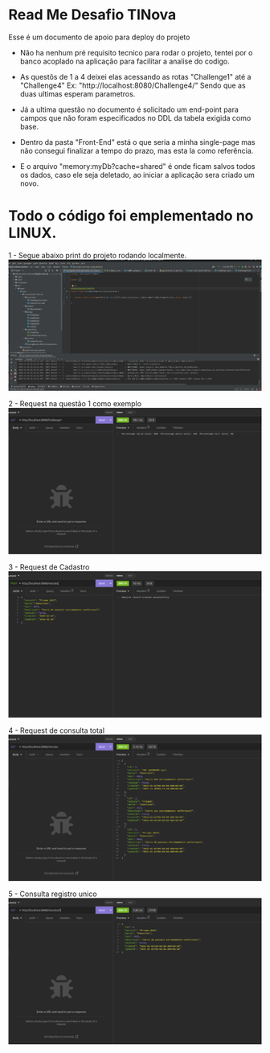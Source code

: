 # Read Me Desafio TINova

Esse é um documento de apoio para deploy do projeto

* Não ha nenhum pré requisito tecnico para rodar o projeto, tentei por o banco acoplado na aplicação para facilitar 
  a analise do codigo.

* As questõs de 1 a 4 deixei elas acessando as rotas "Challenge1" até a "Challenge4" Ex: "http://localhost:8080/Challenge4/"
  Sendo que as duas ultimas esperam parametros.

* Já a ultima questão no documento é solicitado um end-point para campos que não foram especificados no DDL da tabela 
  exigida como base.

* Dentro da pasta "Front-End" está o que seria a minha single-page mas não consegui finalizar a tempo do prazo, 
  mas esta la como referência.

* E o arquivo "memory:myDb?cache=shared" é onde ficam salvos todos os dados, caso ele seja deletado, ao iniciar a aplicação sera criado um novo.

# Todo o código foi emplementado no LINUX.

1 - Segue abaixo print do projeto rodando localmente.
![img.png](img.png)

2 - Request na questão 1 como exemplo
![img_1.png](img_1.png)

3 - Request de Cadastro
![img_2.png](img_2.png)

4 - Request de consulta total
![img_3.png](img_3.png)

5 - Consulta registro unico
![img_4.png](img_4.png)
